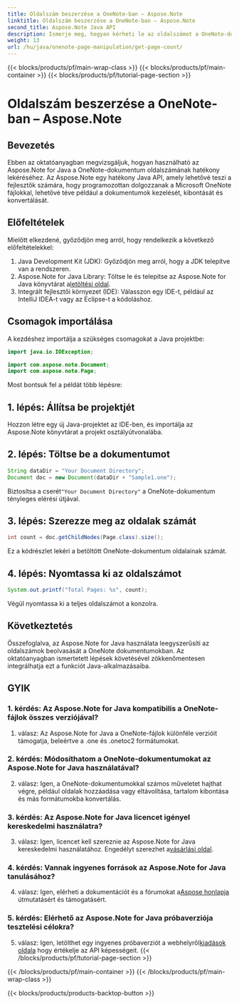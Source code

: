 ```yaml
---
title: Oldalszám beszerzése a OneNote-ban – Aspose.Note
linktitle: Oldalszám beszerzése a OneNote-ban – Aspose.Note
second_title: Aspose.Note Java API
description: Ismerje meg, hogyan kérheti le az oldalszámot a OneNote-dokumentumokban az Aspose.Note for Java használatával. Ez a lépésről lépésre haladó útmutató könnyedén végigvezeti a folyamaton.
weight: 13
url: /hu/java/onenote-page-manipulation/get-page-count/
---
```


{{< blocks/products/pf/main-wrap-class >}}
{{< blocks/products/pf/main-container >}}
{{< blocks/products/pf/tutorial-page-section >}}

# Oldalszám beszerzése a OneNote-ban – Aspose.Note

## Bevezetés

Ebben az oktatóanyagban megvizsgáljuk, hogyan használható az Aspose.Note for Java a OneNote-dokumentum oldalszámának hatékony lekéréséhez. Az Aspose.Note egy hatékony Java API, amely lehetővé teszi a fejlesztők számára, hogy programozottan dolgozzanak a Microsoft OneNote fájlokkal, lehetővé téve például a dokumentumok kezelését, kibontását és konvertálását.

## Előfeltételek

Mielőtt elkezdené, győződjön meg arról, hogy rendelkezik a következő előfeltételekkel:

1. Java Development Kit (JDK): Győződjön meg arról, hogy a JDK telepítve van a rendszeren.
2.  Aspose.Note for Java Library: Töltse le és telepítse az Aspose.Note for Java könyvtárat a[letöltési oldal](https://releases.aspose.com/note/java/).
3. Integrált fejlesztői környezet (IDE): Válasszon egy IDE-t, például az IntelliJ IDEA-t vagy az Eclipse-t a kódoláshoz.

## Csomagok importálása

A kezdéshez importálja a szükséges csomagokat a Java projektbe:

```java
import java.io.IOException;

import com.aspose.note.Document;
import com.aspose.note.Page;
```

Most bontsuk fel a példát több lépésre:

## 1. lépés: Állítsa be projektjét

Hozzon létre egy új Java-projektet az IDE-ben, és importálja az Aspose.Note könyvtárat a projekt osztályútvonalába.

## 2. lépés: Töltse be a dokumentumot

```java
String dataDir = "Your Document Directory";
Document doc = new Document(dataDir + "Sample1.one");
```

 Biztosítsa a cserét`"Your Document Directory"` a OneNote-dokumentum tényleges elérési útjával.

## 3. lépés: Szerezze meg az oldalak számát

```java
int count = doc.getChildNodes(Page.class).size();
```

Ez a kódrészlet lekéri a betöltött OneNote-dokumentum oldalainak számát.

## 4. lépés: Nyomtassa ki az oldalszámot

```java
System.out.printf("Total Pages: %s", count);
```

Végül nyomtassa ki a teljes oldalszámot a konzolra.

## Következtetés

Összefoglalva, az Aspose.Note for Java használata leegyszerűsíti az oldalszámok beolvasását a OneNote dokumentumokban. Az oktatóanyagban ismertetett lépések követésével zökkenőmentesen integrálhatja ezt a funkciót Java-alkalmazásaiba.

## GYIK

### 1. kérdés: Az Aspose.Note for Java kompatibilis a OneNote-fájlok összes verziójával?

1. válasz: Az Aspose.Note for Java a OneNote-fájlok különféle verzióit támogatja, beleértve a .one és .onetoc2 formátumokat.

### 2. kérdés: Módosíthatom a OneNote-dokumentumokat az Aspose.Note for Java használatával?

2. válasz: Igen, a OneNote-dokumentumokkal számos műveletet hajthat végre, például oldalak hozzáadása vagy eltávolítása, tartalom kibontása és más formátumokba konvertálás.

### 3. kérdés: Az Aspose.Note for Java licencet igényel kereskedelmi használatra?

 3. válasz: Igen, licencet kell szereznie az Aspose.Note for Java kereskedelmi használatához. Engedélyt szerezhet a[vásárlási oldal](https://purchase.aspose.com/buy).

### 4. kérdés: Vannak ingyenes források az Aspose.Note for Java tanulásához?

4. válasz: Igen, elérheti a dokumentációt és a fórumokat a[Aspose honlapja](https://reference.aspose.com/note/java/) útmutatásért és támogatásért.

### 5. kérdés: Elérhető az Aspose.Note for Java próbaverziója tesztelési célokra?

 5. válasz: Igen, letölthet egy ingyenes próbaverziót a webhelyről[kiadások oldala](https://releases.aspose.com/) hogy értékelje az API képességeit.
{{< /blocks/products/pf/tutorial-page-section >}}

{{< /blocks/products/pf/main-container >}}
{{< /blocks/products/pf/main-wrap-class >}}

{{< blocks/products/products-backtop-button >}}
